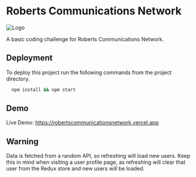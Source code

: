 
# Roberts Communications Network
![Logo](https://i.ibb.co/qyw20Gb/rcnlogo.png)

A basic coding challenge for Roberts Communications Network.
## Deployment

To deploy this project run the following commands from the project directory.

```bash
  npm install && npm start
```

## Demo

Live Demo: https://robertscommunicationsnetwork.vercel.app
## Warning
Data is fetched from a random API, so refreshing will load new users. Keep this in mind when visiting a user profile page, as refreshing will clear that user from the Redux store and new users will be loaded.